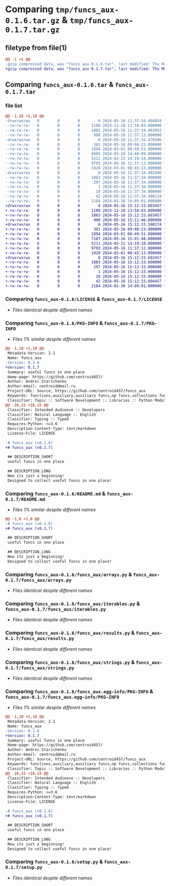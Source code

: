 # Comparing `tmp/funcs_aux-0.1.6.tar.gz` & `tmp/funcs_aux-0.1.7.tar.gz`

## filetype from file(1)

```diff
@@ -1 +1 @@
-gzip compressed data, was "funcs_aux-0.1.6.tar", last modified: Thu May 16 11:37:34 2024, max compression
+gzip compressed data, was "funcs_aux-0.1.7.tar", last modified: Thu May 16 15:12:33 2024, max compression
```

## Comparing `funcs_aux-0.1.6.tar` & `funcs_aux-0.1.7.tar`

### file list

```diff
@@ -1,18 +1,18 @@
-drwxrwxrwx   0        0        0        0 2024-05-16 11:37:34.484859 funcs_aux-0.1.6/
--rw-rw-rw-   0        0        0     1180 2023-12-28 13:58:03.000000 funcs_aux-0.1.6/LICENSE
--rw-rw-rw-   0        0        0     1883 2024-05-16 11:37:34.483852 funcs_aux-0.1.6/PKG-INFO
--rw-rw-rw-   0        0        0      990 2024-05-16 11:37:12.000000 funcs_aux-0.1.6/README.md
-drwxrwxrwx   0        0        0        0 2024-05-16 11:37:34.476386 funcs_aux-0.1.6/funcs_aux/
--rw-rw-rw-   0        0        0      301 2024-05-16 09:08:23.000000 funcs_aux-0.1.6/funcs_aux/__init__.py
--rw-rw-rw-   0        0        0     1894 2024-03-01 08:49:51.000000 funcs_aux-0.1.6/funcs_aux/arrays.py
--rw-rw-rw-   0        0        0     6005 2024-03-28 14:40:09.000000 funcs_aux-0.1.6/funcs_aux/collects.py
--rw-rw-rw-   0        0        0     5211 2024-03-22 14:19:18.000000 funcs_aux-0.1.6/funcs_aux/iterables.py
--rw-rw-rw-   0        0        0     9793 2024-05-16 11:37:12.000000 funcs_aux-0.1.6/funcs_aux/results.py
--rw-rw-rw-   0        0        0     1920 2024-03-01 08:45:13.000000 funcs_aux-0.1.6/funcs_aux/strings.py
-drwxrwxrwx   0        0        0        0 2024-05-16 11:37:34.482940 funcs_aux-0.1.6/funcs_aux.egg-info/
--rw-rw-rw-   0        0        0     1883 2024-05-16 11:37:34.000000 funcs_aux-0.1.6/funcs_aux.egg-info/PKG-INFO
--rw-rw-rw-   0        0        0      297 2024-05-16 11:37:34.000000 funcs_aux-0.1.6/funcs_aux.egg-info/SOURCES.txt
--rw-rw-rw-   0        0        0        1 2024-05-16 11:37:34.000000 funcs_aux-0.1.6/funcs_aux.egg-info/dependency_links.txt
--rw-rw-rw-   0        0        0       10 2024-05-16 11:37:34.000000 funcs_aux-0.1.6/funcs_aux.egg-info/top_level.txt
--rw-rw-rw-   0        0        0       42 2024-05-16 11:37:34.486119 funcs_aux-0.1.6/setup.cfg
--rw-rw-rw-   0        0        0     2184 2024-01-30 14:09:01.000000 funcs_aux-0.1.6/setup.py
+drwxrwxrwx   0        0        0        0 2024-05-16 15:12:33.603457 funcs_aux-0.1.7/
+-rw-rw-rw-   0        0        0     1180 2023-12-28 13:58:03.000000 funcs_aux-0.1.7/LICENSE
+-rw-rw-rw-   0        0        0     1883 2024-05-16 15:12:33.603457 funcs_aux-0.1.7/PKG-INFO
+-rw-rw-rw-   0        0        0      990 2024-05-16 15:11:46.000000 funcs_aux-0.1.7/README.md
+drwxrwxrwx   0        0        0        0 2024-05-16 15:12:33.598174 funcs_aux-0.1.7/funcs_aux/
+-rw-rw-rw-   0        0        0      301 2024-05-16 09:08:23.000000 funcs_aux-0.1.7/funcs_aux/__init__.py
+-rw-rw-rw-   0        0        0     1894 2024-03-01 08:49:51.000000 funcs_aux-0.1.7/funcs_aux/arrays.py
+-rw-rw-rw-   0        0        0     7187 2024-05-16 15:01:48.000000 funcs_aux-0.1.7/funcs_aux/collects.py
+-rw-rw-rw-   0        0        0     5211 2024-03-22 14:19:18.000000 funcs_aux-0.1.7/funcs_aux/iterables.py
+-rw-rw-rw-   0        0        0     9793 2024-05-16 11:37:12.000000 funcs_aux-0.1.7/funcs_aux/results.py
+-rw-rw-rw-   0        0        0     1920 2024-03-01 08:45:13.000000 funcs_aux-0.1.7/funcs_aux/strings.py
+drwxrwxrwx   0        0        0        0 2024-05-16 15:12:33.602457 funcs_aux-0.1.7/funcs_aux.egg-info/
+-rw-rw-rw-   0        0        0     1883 2024-05-16 15:12:33.000000 funcs_aux-0.1.7/funcs_aux.egg-info/PKG-INFO
+-rw-rw-rw-   0        0        0      297 2024-05-16 15:12:33.000000 funcs_aux-0.1.7/funcs_aux.egg-info/SOURCES.txt
+-rw-rw-rw-   0        0        0        1 2024-05-16 15:12:33.000000 funcs_aux-0.1.7/funcs_aux.egg-info/dependency_links.txt
+-rw-rw-rw-   0        0        0       10 2024-05-16 15:12:33.000000 funcs_aux-0.1.7/funcs_aux.egg-info/top_level.txt
+-rw-rw-rw-   0        0        0       42 2024-05-16 15:12:33.604457 funcs_aux-0.1.7/setup.cfg
+-rw-rw-rw-   0        0        0     2184 2024-01-30 14:09:01.000000 funcs_aux-0.1.7/setup.py
```

### Comparing `funcs_aux-0.1.6/LICENSE` & `funcs_aux-0.1.7/LICENSE`

 * *Files identical despite different names*

### Comparing `funcs_aux-0.1.6/PKG-INFO` & `funcs_aux-0.1.7/PKG-INFO`

 * *Files 1% similar despite different names*

```diff
@@ -1,10 +1,10 @@
 Metadata-Version: 2.1
 Name: funcs_aux
-Version: 0.1.6
+Version: 0.1.7
 Summary: useful funcs in one place
 Home-page: https://github.com/centroid457/
 Author: Andrei Starichenko
 Author-email: centroid@mail.ru
 Project-URL: Source, https://github.com/centroid457/funcs_aux
 Keywords: functions,auxiliary,auxiliary funcs,np funcs,collections funcs,strings funcs,result object
 Classifier: Topic :: Software Development :: Libraries :: Python Modules
@@ -16,15 +16,15 @@
 Classifier: Intended Audience :: Developers
 Classifier: Natural Language :: English
 Classifier: Typing :: Typed
 Requires-Python: >=3.6
 Description-Content-Type: text/markdown
 License-File: LICENSE
 
-# funcs_aux (v0.1.6)
+# funcs_aux (v0.1.7)
 
 ## DESCRIPTION_SHORT
 useful funcs in one place
 
 ## DESCRIPTION_LONG
 Now its just a beginning!
 Designed to collect useful funcs in one place!
```

### Comparing `funcs_aux-0.1.6/README.md` & `funcs_aux-0.1.7/README.md`

 * *Files 1% similar despite different names*

```diff
@@ -1,8 +1,8 @@
-# funcs_aux (v0.1.6)
+# funcs_aux (v0.1.7)
 
 ## DESCRIPTION_SHORT
 useful funcs in one place
 
 ## DESCRIPTION_LONG
 Now its just a beginning!
 Designed to collect useful funcs in one place!
```

### Comparing `funcs_aux-0.1.6/funcs_aux/arrays.py` & `funcs_aux-0.1.7/funcs_aux/arrays.py`

 * *Files identical despite different names*

### Comparing `funcs_aux-0.1.6/funcs_aux/iterables.py` & `funcs_aux-0.1.7/funcs_aux/iterables.py`

 * *Files identical despite different names*

### Comparing `funcs_aux-0.1.6/funcs_aux/results.py` & `funcs_aux-0.1.7/funcs_aux/results.py`

 * *Files identical despite different names*

### Comparing `funcs_aux-0.1.6/funcs_aux/strings.py` & `funcs_aux-0.1.7/funcs_aux/strings.py`

 * *Files identical despite different names*

### Comparing `funcs_aux-0.1.6/funcs_aux.egg-info/PKG-INFO` & `funcs_aux-0.1.7/funcs_aux.egg-info/PKG-INFO`

 * *Files 1% similar despite different names*

```diff
@@ -1,10 +1,10 @@
 Metadata-Version: 2.1
 Name: funcs_aux
-Version: 0.1.6
+Version: 0.1.7
 Summary: useful funcs in one place
 Home-page: https://github.com/centroid457/
 Author: Andrei Starichenko
 Author-email: centroid@mail.ru
 Project-URL: Source, https://github.com/centroid457/funcs_aux
 Keywords: functions,auxiliary,auxiliary funcs,np funcs,collections funcs,strings funcs,result object
 Classifier: Topic :: Software Development :: Libraries :: Python Modules
@@ -16,15 +16,15 @@
 Classifier: Intended Audience :: Developers
 Classifier: Natural Language :: English
 Classifier: Typing :: Typed
 Requires-Python: >=3.6
 Description-Content-Type: text/markdown
 License-File: LICENSE
 
-# funcs_aux (v0.1.6)
+# funcs_aux (v0.1.7)
 
 ## DESCRIPTION_SHORT
 useful funcs in one place
 
 ## DESCRIPTION_LONG
 Now its just a beginning!
 Designed to collect useful funcs in one place!
```

### Comparing `funcs_aux-0.1.6/setup.py` & `funcs_aux-0.1.7/setup.py`

 * *Files identical despite different names*

